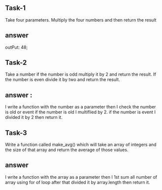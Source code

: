 ## Task-1
Take four parameters. Multiply the four numbers and then return the result
## answer
outPut: 48;

## Task-2
Take a number if the number is odd multiply it by 2 and return the result. If the number is even divide it by two and return the result.
## answer :
I write a function with the number as a parameter then I check the number is old or event if the number is old I multiflied by 2. if the number is event I divided it by 2 then return it.

## Task-3
Write a function called make_avg() which will take an array of integers and the size of that array and return the average of those values.
## answer
I write a function with the array as a parameter then I 1st sum all number of array using for of loop after that divided it by array.length then return it.